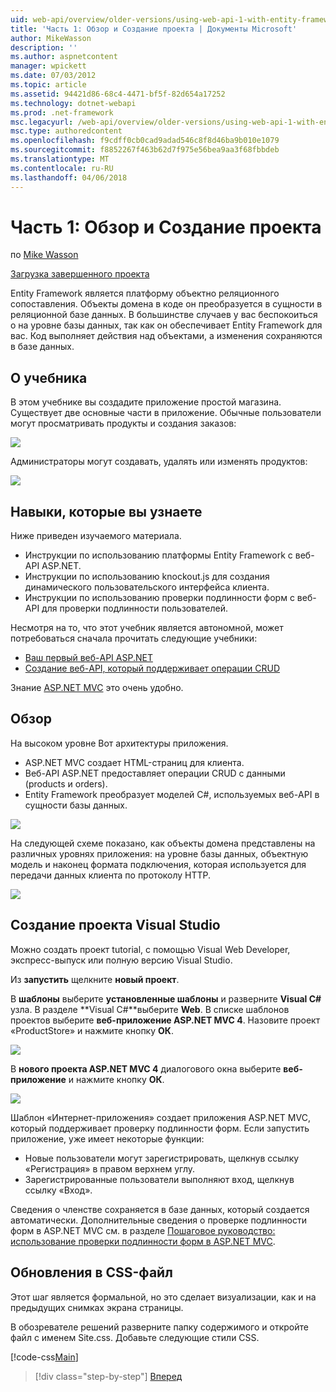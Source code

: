 ```yaml
---
uid: web-api/overview/older-versions/using-web-api-1-with-entity-framework-5/using-web-api-with-entity-framework-part-1
title: 'Часть 1: Обзор и Создание проекта | Документы Microsoft'
author: MikeWasson
description: ''
ms.author: aspnetcontent
manager: wpickett
ms.date: 07/03/2012
ms.topic: article
ms.assetid: 94421d86-68c4-4471-bf5f-82d654a17252
ms.technology: dotnet-webapi
ms.prod: .net-framework
msc.legacyurl: /web-api/overview/older-versions/using-web-api-1-with-entity-framework-5/using-web-api-with-entity-framework-part-1
msc.type: authoredcontent
ms.openlocfilehash: f9cdff0cb0cad9adad546c8f8d46ba9b010e1079
ms.sourcegitcommit: f8852267f463b62d7f975e56bea9aa3f68fbbdeb
ms.translationtype: MT
ms.contentlocale: ru-RU
ms.lasthandoff: 04/06/2018
---
```

<a name="part-1-overview-and-creating-the-project"></a>Часть 1: Обзор и Создание проекта
====================
по [Mike Wasson](https://github.com/MikeWasson)

[Загрузка завершенного проекта](http://code.msdn.microsoft.com/ASP-NET-Web-API-with-afa30545)

Entity Framework является платформу объектно реляционного сопоставления. Объекты домена в коде он преобразуется в сущности в реляционной базе данных. В большинстве случаев у вас беспокоиться о на уровне базы данных, так как он обеспечивает Entity Framework для вас. Код выполняет действия над объектами, а изменения сохраняются в базе данных.

## <a name="about-the-tutorial"></a>О учебника

В этом учебнике вы создадите приложение простой магазина. Существует две основные части в приложение. Обычные пользователи могут просматривать продукты и создания заказов:

![](using-web-api-with-entity-framework-part-1/_static/image1.png)

Администраторы могут создавать, удалять или изменять продуктов:

![](using-web-api-with-entity-framework-part-1/_static/image2.png)

## <a name="skills-youll-learn"></a>Навыки, которые вы узнаете

Ниже приведен изучаемого материала.

- Инструкции по использованию платформы Entity Framework с веб-API ASP.NET.
- Инструкции по использованию knockout.js для создания динамического пользовательского интерфейса клиента.
- Инструкции по использованию проверки подлинности форм с веб-API для проверки подлинности пользователей.

Несмотря на то, что этот учебник является автономной, может потребоваться сначала прочитать следующие учебники:

- [Ваш первый веб-API ASP.NET](../../getting-started-with-aspnet-web-api/tutorial-your-first-web-api.md)
- [Создание веб-API, который поддерживает операции CRUD](../creating-a-web-api-that-supports-crud-operations.md)

Знание [ASP.NET MVC](../../../../mvc/index.md) это очень удобно.

## <a name="overview"></a>Обзор

На высоком уровне Вот архитектуры приложения.

- ASP.NET MVC создает HTML-страниц для клиента.
- Веб-API ASP.NET предоставляет операции CRUD с данными (products и orders).
- Entity Framework преобразует моделей C#, используемых веб-API в сущности базы данных.

![](using-web-api-with-entity-framework-part-1/_static/image3.png)

На следующей схеме показано, как объекты домена представлены на различных уровнях приложения: на уровне базы данных, объектную модель и наконец формата подключения, которая используется для передачи данных клиента по протоколу HTTP.

![](using-web-api-with-entity-framework-part-1/_static/image4.png)

## <a name="create-the-visual-studio-project"></a>Создание проекта Visual Studio

Можно создать проект tutorial, с помощью Visual Web Developer, экспресс-выпуск или полную версию Visual Studio.

Из **запустить** щелкните **новый проект**.

В **шаблоны** выберите **установленные шаблоны** и разверните **Visual C#** узла. В разделе **Visual C#**выберите **Web**. В списке шаблонов проектов выберите **веб-приложение ASP.NET MVC 4**. Назовите проект «ProductStore» и нажмите кнопку **ОК**.

![](using-web-api-with-entity-framework-part-1/_static/image5.png)

В **нового проекта ASP.NET MVC 4** диалогового окна выберите **веб-приложение** и нажмите кнопку **ОК**.

![](using-web-api-with-entity-framework-part-1/_static/image6.png)

Шаблон «Интернет-приложения» создает приложения ASP.NET MVC, который поддерживает проверку подлинности форм. Если запустить приложение, уже имеет некоторые функции:

- Новые пользователи могут зарегистрировать, щелкнув ссылку «Регистрация» в правом верхнем углу.
- Зарегистрированные пользователи выполняют вход, щелкнув ссылку «Вход».

Сведения о членстве сохраняется в базе данных, который создается автоматически. Дополнительные сведения о проверке подлинности форм в ASP.NET MVC см. в разделе [Пошаговое руководство: использование проверки подлинности форм в ASP.NET MVC](https://msdn.microsoft.com/library/ff398049(VS.98).aspx).

## <a name="update-the-css-file"></a>Обновления в CSS-файл

Этот шаг является формальной, но это сделает визуализации, как и на предыдущих снимках экрана страницы.

В обозревателе решений разверните папку содержимого и откройте файл с именем Site.css. Добавьте следующие стили CSS.

[!code-css[Main](using-web-api-with-entity-framework-part-1/samples/sample1.css)]

> [!div class="step-by-step"]
> [Вперед](using-web-api-with-entity-framework-part-2.md)
